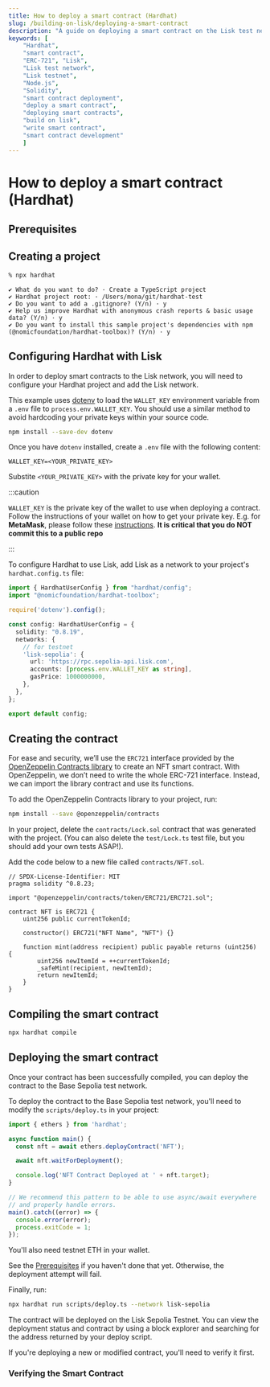 ```yaml
---
title: How to deploy a smart contract (Hardhat)
slug: /building-on-lisk/deploying-a-smart-contract
description: "A guide on deploying a smart contract on the Lisk test network using Hardhat. Includes instructions for setting up the environment, compiling, and deploying the smart contract."
keywords: [
    "Hardhat",
    "smart contract",
    "ERC-721", "Lisk",
    "Lisk test network",
    "Lisk testnet",
    "Node.js",
    "Solidity",
    "smart contract deployment",
    "deploy a smart contract",
    "deploying smart contracts",
    "build on lisk",
    "write smart contract",
    "smart contract development"
    ]
---
```


# How to deploy a smart contract (Hardhat)
## Prerequisites

## Creating a project
```bash
% npx hardhat
```

```
✔ What do you want to do? · Create a TypeScript project
✔ Hardhat project root: · /Users/mona/git/hardhat-test
✔ Do you want to add a .gitignore? (Y/n) · y
✔ Help us improve Hardhat with anonymous crash reports & basic usage data? (Y/n) · y
✔ Do you want to install this sample project's dependencies with npm (@nomicfoundation/hardhat-toolbox)? (Y/n) · y
```

## Configuring Hardhat with Lisk

In order to deploy smart contracts to the Lisk network, you will need to configure your Hardhat project and add the Lisk network.

This example uses [dotenv](https://www.npmjs.com/package/dotenv) to load the `WALLET_KEY` environment variable from a `.env` file to `process.env.WALLET_KEY`. You should use a similar method to avoid hardcoding your private keys within your source code.

```bash
npm install --save-dev dotenv
```

Once you have `dotenv` installed, create a `.env` file with the following content:

```
WALLET_KEY=<YOUR_PRIVATE_KEY>
```

Substite `<YOUR_PRIVATE_KEY>` with the private key for your wallet.

:::caution

`WALLET_KEY` is the private key of the wallet to use when deploying a contract. Follow the instructions of your wallet on how to get your private key. E.g. for **MetaMask**, please follow these [instructions](https://support.metamask.io/hc/en-us/articles/360015289632-How-to-export-an-account-s-private-key). **It is critical that you do NOT commit this to a public repo**

:::

To configure Hardhat to use Lisk, add Lisk as a network to your project's `hardhat.config.ts` file:

```ts title="hardhat.config.ts"
import { HardhatUserConfig } from "hardhat/config";
import "@nomicfoundation/hardhat-toolbox";

require('dotenv').config();

const config: HardhatUserConfig = {
  solidity: "0.8.19",
  networks: {
    // for testnet
    'lisk-sepolia': {
      url: 'https://rpc.sepolia-api.lisk.com',
      accounts: [process.env.WALLET_KEY as string],
      gasPrice: 1000000000,
    },
  },
};

export default config;
```

## Creating the contract
For ease and security, we’ll use the `ERC721` interface provided by the [OpenZeppelin Contracts library](https://docs.openzeppelin.com/contracts/5.x/) to create an NFT smart contract.
With OpenZeppelin, we don’t need to write the whole ERC-721 interface. Instead, we can import the library contract and use its functions.

To add the OpenZeppelin Contracts library to your project, run:

```bash
npm install --save @openzeppelin/contracts
```

In your project, delete the `contracts/Lock.sol` contract that was generated with the project.
(You can also delete the `test/Lock.ts` test file, but you should add your own tests ASAP!).

Add the code below to a new file called `contracts/NFT.sol`.

```sol title="contracts/NFT.sol"
// SPDX-License-Identifier: MIT
pragma solidity ^0.8.23;

import "@openzeppelin/contracts/token/ERC721/ERC721.sol";

contract NFT is ERC721 {
    uint256 public currentTokenId;

    constructor() ERC721("NFT Name", "NFT") {}

    function mint(address recipient) public payable returns (uint256) {
        uint256 newItemId = ++currentTokenId;
        _safeMint(recipient, newItemId);
        return newItemId;
    }
}
```

## Compiling the smart contract

```bash
npx hardhat compile
```

## Deploying the smart contract

Once your contract has been successfully compiled, you can deploy the contract to the Base Sepolia test network.

To deploy the contract to the Base Sepolia test network, you'll need to modify the `scripts/deploy.ts` in your project:

```ts title="scripts/deploy.ts"
import { ethers } from 'hardhat';

async function main() {
  const nft = await ethers.deployContract('NFT');

  await nft.waitForDeployment();

  console.log('NFT Contract Deployed at ' + nft.target);
}

// We recommend this pattern to be able to use async/await everywhere
// and properly handle errors.
main().catch((error) => {
  console.error(error);
  process.exitCode = 1;
});
```

You'll also need testnet ETH in your wallet.

See the [Prerequisites](#prerequisites) if you haven't done that yet.
Otherwise, the deployment attempt will fail.

Finally, run:

```bash
npx hardhat run scripts/deploy.ts --network lisk-sepolia
```

The contract will be deployed on the Lisk Sepolia Testnet.
You can view the deployment status and contract by using a block explorer and searching for the address returned by your deploy script.

If you're deploying a new or modified contract, you'll need to verify it first.

### Verifying the Smart Contract

